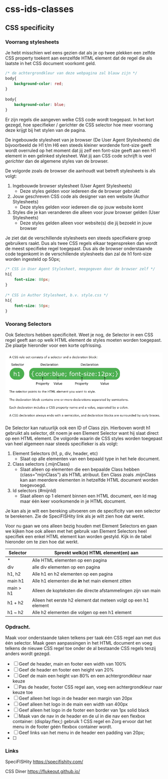 # css-ids-classes

## CSS specificity

### Voorrang stylesheets

Je hebt misschien wel eens gezien dat als je op twee plekken een zelfde CSS property toekent aan eenzelfde HTML element dat de regel die als laatste in het CSS document voorkomt geld.

```CSS
/* de achtergrondkleur van deze webpagina zal blauw zijn */
body{
    background-color: red;
}

body{
    background-color: blue;
}
````
Er zijn regels die aangeven welke CSS code wordt toegepast. In het kort gezegd, hoe specifieker / gerichter de CSS selector hoe meer voorrang deze krijgt bij het stylen van de pagina.

De ingebouwde stylesheet van je browser (De User Agent Stylesheets) die bijvoorbeeld de H1 t/m H6 een steeds kleiner wordende font-size geeft wordt overruled op het moment dat jij zelf een font-size geeft aan een H1 element in een gelinked stylesheet. Wat jij aan CSS code schrijft is veel *gerichter* dan de algemene styles van de browser. 

De volgorde zoals de browser die aanhoudt wat betreft stylesheets is als volgt:
1. Ingebouwde browser stylesheet (User Agent Stylesheets)
    - Deze styles gelden voor iedereen die de browser gebruikt
2. Jouw geschreven CSS code als designer van een website (Author Stylesheets)
    - Deze styles gelden voor iedereen die op jouw website komt
3. Styles die je kan veranderen die alleen voor jouw browser gelden (User Stylesheets)
    - Deze styles gelden alleen voor website(s) die jij bezoekt in jouw browser

Je ziet dat de verschillende stylesheets een steeds specifiekere groep gebruikers raakt. Dus als twee CSS regels elkaar tegenspreken dan wordt de meest specifieke regel toegepast. Dus als de browser onderstaande code tegenkomt in de verschillende stylesheets dan zal de h1 font-size worden ingesteld op 50px;

```CSS
/* CSS in User Agent Stylesheet, meegegeven door de browser zelf */
h1{
    font-size: 80px;
}

/* CSS in Author Stylesheet, b.v. style.css */
h1{
    font-size: 50px;
}
```
### Voorang Selectors

Ook Selectors hebben specificiteit. Weet je nog, de Selector in een CSS regel geeft aan op welk HTML element de styles moeten worden toegepast. Zie plaatje hieronder voor een korte opfrissing.

![CSS Selectors](/img/../opdracht1/img/readme-css-declaration.jpg)

De Selector kan natuurlijk ook een ID of Class zijn. Hierboven wordt h1 gebruikt als selector, dit noem je een Element Selector want hij slaat direct op een HTML element. De volgorde waarin de CSS styles worden toegepast van heel algemeen naar steeds specifieker is als volgt:
1. Element Selectors (h1, p, div, header, etc)
    - Slaat op alle elementen van een bepaald type in het hele document. 
2. Class selectors (.mijnClass)
    - Slaat alleen op elementen die een bepaalde Class hebben (class="mijnClass") als HTML atribuut. Een Class zoals .mijnClass kan aan meerdere elementen in hetzelfde HTML document worden toegevoegd.
3. Id selectors (#mijnId)
    - Slaat alleen op 1 element binnen een HTML document, een Id mag maar één keer voorkomende in je HTML document.

Je kan als je wilt een bereking uitvoeren om de specificity van een selector te berekenen. Zie de SpeciFISHity link als je wilt zien hoe dat werkt.

Voor nu gaan we ons alleen bezig houden met Element Selectors en gaan we kijken hoe ook alleen met het gebruik van Element Selectors heel specifiek een enkel HTML element kan worden gestyld. Kijk in de tabel hieronder om te zien hoe dat werkt.

Selector | Spreekt welk(e) HTML element(en) aan 
---------| ------------------------------------ 
* | Alle HTML elementen op een pagina           
div | alle div elementen op een pagina
h1, h2 | Alle h1 en h2 elementen op een pagina
main h1 | Alle h1 elementen die ***in*** het main element zitten
main > h1 | Alleen de kopteksten die directe afstammelingen zijn van main
h1 + h2 | Alleen het eerste h2 element dat meteen volgt op een h1 element
h1 ~ h2 | Alle h2 elementen die volgen op een h1 element

### Opdracht.
Maak voor onderstaande taken telkens per taak één CSS regel aan met dus één selector. Maak geen aanpassingen in het HTML document en voeg telkens de nieuwe CSS regel toe onder de al bestaande CSS regels tenzij anders wordt gezegd.

- [ ] Geef de header, main en footer een width van 100%
- [ ] Geef de header en footer een height van 20%
- [ ] Geef de main een height van 80% en een achtergrondkleur naar keuze
- [ ] Pas de header, footer CSS regel aan, voeg een achtergrondkleur naar keuze toe
- [ ] Geef alleen het logo in de header een margin van 20px
- [ ] Geef alleen het logo in de main een width van 400px
- [ ] Geef alleen het logo in de footer een border van 1px solid black
- [ ] Maak van de nav in de header en de ul in die nav een flexbox container: (display:flex;) gebruik 1 CSS regel en Zorg ervoor dat het menu in de footer géén flexbox container wordt.
- [ ] Geef links van het menu in de header een padding van 20px;
- [ ] 






### Links
SpeciFISHity https://specifishity.com/

CSS Diner https://flukeout.github.io/
